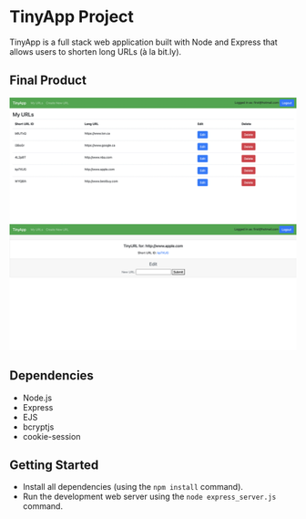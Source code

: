 # TinyApp Project

TinyApp is a full stack web application built with Node and Express that allows users to shorten long URLs (à la bit.ly).

## Final Product

!["Screenshot of /urls database page!"](https://github.com/Kashus24/tinyapp/blob/main/docs/:urlsPage.png?raw=true)
!["Screenshot of url editor page!"](https://github.com/Kashus24/tinyapp/blob/main/docs/editURLpage.png?raw=true)

## Dependencies

- Node.js
- Express
- EJS
- bcryptjs
- cookie-session

## Getting Started

- Install all dependencies (using the `npm install` command).
- Run the development web server using the `node express_server.js` command.